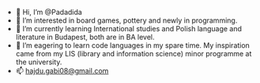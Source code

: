 - 👋 Hi, I’m @Padadida
- 👀 I’m interested in board games, pottery and newly in programming.
- 🌱 I’m currently learning International studies and Polish language and literature in Budapest, both are in BA level.
- 💞️ I’m eagering to learn code languages in my spare time. My inspiration came from my LIS (library and information science) minor programme at the university.
- 📫 hajdu.gabi08@gmail.com

<!---
Padadida/Padadida is a ✨ special ✨ repository because its `README.md` (this file) appears on your GitHub profile.
You can click the Preview link to take a look at your changes.
--->
